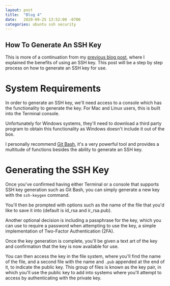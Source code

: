 ```yaml
---
layout: post
title:  "Blog 4"
date:   2020-09-25 13:52:00 -0700
categories: ubuntu ssh security
---
```


## How To Generate An SSH Key

This is more of a continuation from my [previous blog post](https://ethanleiter.github.io/ubuntu/ssh/security/2020/09/18/blog-2.html), where I explained the benefits of using an SSH key. This post will be a step by step process on how to generate an SSH key for use.

# System Requirements
In order to generate an SSH key, we'll need access to a console which has the functionality to generate the key. For Mac and Linux users, this is built into the Terminal console.

Unfortunately for Windows systems, they'll need to download a third party program to obtain this functionality as Windows doesn't include it out of the box.

I personally recommend [Git Bash](https://gitforwindows.org), it's a very powerful tool and provides a multitude of functions besides the ability to generate an SSH key.

# Generating the SSH Key

Once you've confirmed having either Terminal or a console that supports SSH key generation such as Git Bash, you can simply generate a new key with the `ssh-keygen` command.

You'll then be prompted with options such as the name of the file that you'd like to save it into (default is id_rsa and ir_rsa.pub).

Another optional decision is including a passphrase for the key, which you can use to require a password when attempting to use the key, a simple implementation of Two-Factor Authentication (2FA).

Once the key generation is complete, you'll be given a text art of the key and confirmation that the key is now available for use.

You can then access the key in the file system, where you'll find the name of the file, and a second file with the name and `.pub` appended at the end of it, to indicate the public key. This group of files is known as the key pair, in which you'll use the public key to add into systems where you'll attempt to access by authenticating with the private key.
